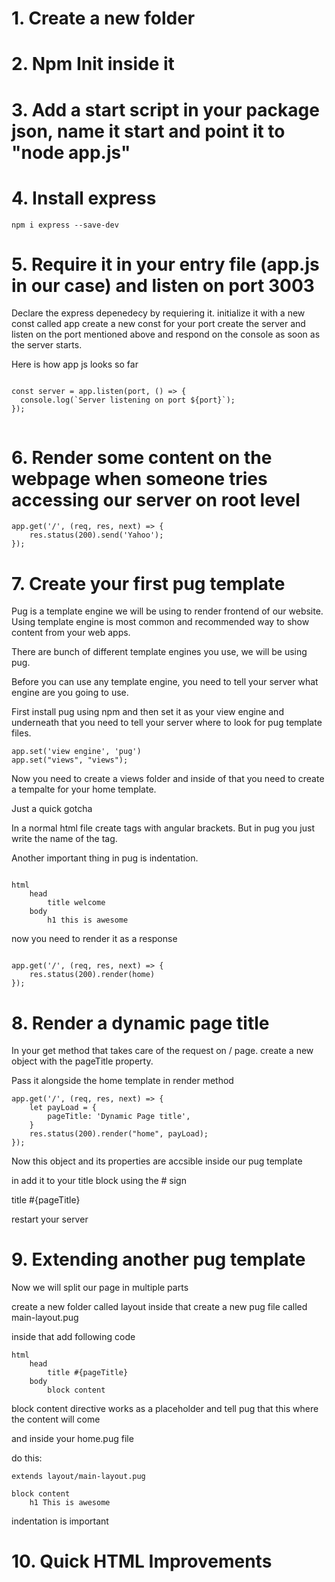 # 1. Create a new folder

# 2. Npm Init inside it

# 3. Add a start script in your package json, name it start and point it to "node app.js"

# 4. Install express

    npm i express --save-dev

# 5. Require it in your entry file (app.js in our case) and listen on port 3003

Declare the express depenedecy by requiering it.
initialize it with a new const called app
create a new const for your port
create the server and listen on the port mentioned above and respond on the console as soon as the server starts.

Here is how app js looks so far

```JS

const server = app.listen(port, () => {
  console.log(`Server listening on port ${port}`);
});


```

# 6. Render some content on the webpage when someone tries accessing our server on root level

```JS
app.get('/', (req, res, next) => {
    res.status(200).send('Yahoo');
});
```

# 7. Create your first pug template

Pug is a template engine we will be using to render frontend of our website. Using template engine is most common and recommended way to show content from your web apps.

There are bunch of different template engines you use, we will be using pug.

Before you can use any template engine, you need to tell your server what engine are you going to use.

First install pug using npm and then set it as your view engine and underneath that you need to tell your server where to look for pug template files.

```JS
app.set('view engine', 'pug')
app.set("views", "views");

```

Now you need to create a views folder and inside of that you need to create a tempalte for your home template.

Just a quick gotcha

In a normal html file create tags with angular brackets. But in pug you just write the name of the tag.

Another important thing in pug is indentation.

```PUG

html
    head
        title welcome
    body
        h1 this is awesome

```

now you need to render it as a response

```JS

app.get('/', (req, res, next) => {
    res.status(200).render(home)
});

```

# 8. Render a dynamic page title

In your get method that takes care of the request on / page. create a new object with the pageTitle property.

Pass it alongside the home template in render method

```JS
app.get('/', (req, res, next) => {
    let payLoad = {
        pageTitle: 'Dynamic Page title',
    }
    res.status(200).render("home", payLoad);
});

```

Now this object and its properties are accsible inside our pug template

in add it to your title block using the # sign

title #{pageTitle}

restart your server

# 9. Extending another pug template

Now we will split our page in multiple parts

create a new folder called layout
inside that create a new pug file called main-layout.pug

inside that add following code

```Pug
html
    head
        title #{pageTitle}
    body
        block content
```

block content directive works as a placeholder and tell pug that this where the content will come

and inside your home.pug file

do this:

```pug
extends layout/main-layout.pug

block content
    h1 This is awesome
```

indentation is important

# 10. Quick HTML Improvements
